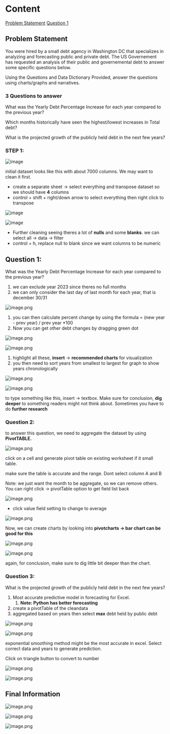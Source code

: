 # Content
[Problem Statement](#Problem-Statement)
[Question 1](#Question-1)

## Problem Statement

You were hired by a small debt agency in Washington DC that specializes in analyzing and forecasting public and private debt.
The US Governement has requested an analysis of their public and governemental debt to answer some specific questions below.

Using the Questions and Data Dictionary Provided, answer the questions using charts/graphs and narratives.

### 3 Questions to answer

What was the Yearly Debt Percentage Increase for each year compared to the previous year?

Which months historically have seen the highest/lowest increases in Total debt?

What is the projected growth of the publicly held debt in the next few years?

### STEP 1:

![image](https://github.com/user-attachments/assets/2952e675-a119-4633-a1c5-ce7fe899f64a)

initial dataset looks like this with about 7000 columns. We may want to clean it first.

- create a separate sheet → select everything and transpose dataset so we should have **4** columns
- control + shift + right/down arrow to select everything then right click to transpose

![image](https://github.com/user-attachments/assets/d8a6ad8b-8313-4d28-8105-aad605d4f476)

![image](https://github.com/user-attachments/assets/e948bee1-193b-4579-a495-7f45517824a3)

- Further cleaning seeing theres a lot of **nulls** and some **blanks**. we can select all → data → filter
- control + h, replace null to blank since we want columns to be numeric

## Question 1:

What was the Yearly Debt Percentage Increase for each year compared to the previous year?

1. we can exclude year 2023 since theres no full months
2. we can only consider the last day of last month for each year, that is december 30/31

![image.png](https://prod-files-secure.s3.us-west-2.amazonaws.com/0f68b445-c614-4869-9b6e-26712255f069/4dacb6d7-f4c0-4345-ade2-2e3363b22d9f/image.png)

1. you can then calculate percent change by using the formula = (new year - prev year) / prev year *100
2. Now you can get other debt changes by dragging green dot

![image.png](https://prod-files-secure.s3.us-west-2.amazonaws.com/0f68b445-c614-4869-9b6e-26712255f069/024504ac-f363-492d-826f-2875a38c91a9/image.png)

![image.png](https://prod-files-secure.s3.us-west-2.amazonaws.com/0f68b445-c614-4869-9b6e-26712255f069/d9f51f26-1d4c-43a8-8cd8-398324f1f05f/image.png)

1. highlight all these, **insert** → **recommended charts** for visualization
2. you then need to sort years from smallest to largest for graph to show years chronologically

![image.png](https://prod-files-secure.s3.us-west-2.amazonaws.com/0f68b445-c614-4869-9b6e-26712255f069/629148c1-cba5-4892-8e92-aae8558738ba/image.png)

![image.png](https://prod-files-secure.s3.us-west-2.amazonaws.com/0f68b445-c614-4869-9b6e-26712255f069/51487dec-287c-48c5-b7bc-89e4e4193d5a/image.png)

to type something like this, insert → textbox. Make sure for conclusion, **dig deeper** to something readers might not think about. Sometimes you have to do **further research**

### Question 2:

to answer this question, we need to aggregate the dataset by using **PivotTABLE.**

![image.png](https://prod-files-secure.s3.us-west-2.amazonaws.com/0f68b445-c614-4869-9b6e-26712255f069/39fa4f78-a8ab-4eff-a1be-69ae2515b3e5/image.png)

click on a cell and generate pivot table on existing worksheet if it small table.

make sure the table is accurate and the range. Dont select column A and B

Note: we just want the month to be aggregate, so we can remove others. You can right click → pivotTable option to get field list back

![image.png](https://prod-files-secure.s3.us-west-2.amazonaws.com/0f68b445-c614-4869-9b6e-26712255f069/1cef4fd5-cece-4d84-8c48-b5f3f00a2c20/image.png)

- click value field setting to change to average

![image.png](https://prod-files-secure.s3.us-west-2.amazonaws.com/0f68b445-c614-4869-9b6e-26712255f069/b057300c-8a6d-41b6-a6c7-ba891ec1d865/image.png)

Now, we can create charts by looking into **pivotcharts → bar chart can be good for this**

![image.png](https://prod-files-secure.s3.us-west-2.amazonaws.com/0f68b445-c614-4869-9b6e-26712255f069/b738ad29-4071-40e9-99d1-f3f06f4b366e/image.png)

![image.png](https://prod-files-secure.s3.us-west-2.amazonaws.com/0f68b445-c614-4869-9b6e-26712255f069/efc6f37d-0656-4ae4-b42c-baae5ffce358/image.png)

again, for conclusion, make sure to dig little bit deeper than the chart.

### Question 3:

What is the projected growth of the publicly held debt in the next few years?

1. Most accurate predictive model in forecasting for Excel. 
    1. **Note: Python has better forecasting**
2. create a pivotTable of the cleandata
3. aggregated based on years then select **max** debt held by public debt

![image.png](https://prod-files-secure.s3.us-west-2.amazonaws.com/0f68b445-c614-4869-9b6e-26712255f069/e94ddb2e-556b-4543-aca3-5a96fbb25afb/image.png)

![image.png](https://prod-files-secure.s3.us-west-2.amazonaws.com/0f68b445-c614-4869-9b6e-26712255f069/44726823-195e-4bb1-b443-47c366998844/image.png)

exponential smoothing method might be the most accurate in excel. Select correct data and years to generate prediction.

Click on triangle button to convert to number

![image.png](https://prod-files-secure.s3.us-west-2.amazonaws.com/0f68b445-c614-4869-9b6e-26712255f069/ada312c1-00c4-4c91-89c9-a1f295d7dea1/image.png)

![image.png](https://prod-files-secure.s3.us-west-2.amazonaws.com/0f68b445-c614-4869-9b6e-26712255f069/41c3072e-d0d9-454a-b267-23d2cbc101d2/image.png)

## Final Information

![image.png](https://prod-files-secure.s3.us-west-2.amazonaws.com/0f68b445-c614-4869-9b6e-26712255f069/37eac9fd-fdee-4075-9aee-4f40a44b0688/image.png)

![image.png](https://prod-files-secure.s3.us-west-2.amazonaws.com/0f68b445-c614-4869-9b6e-26712255f069/c9ee00f9-9360-41a5-b6da-0cf5ee6988f0/image.png)

![image.png](https://prod-files-secure.s3.us-west-2.amazonaws.com/0f68b445-c614-4869-9b6e-26712255f069/133316dd-a6ef-4e0e-9e51-63e3c312a6e1/image.png)
